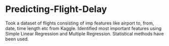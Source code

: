 # Predicting-Flight-Delay
Took a dataset of flights consisting of imp features like airport to, from, date, time length etc from Kaggle.
Identified most important features using Simple Linear Regression and Multiple Regression.
Statistical methods have been used.
